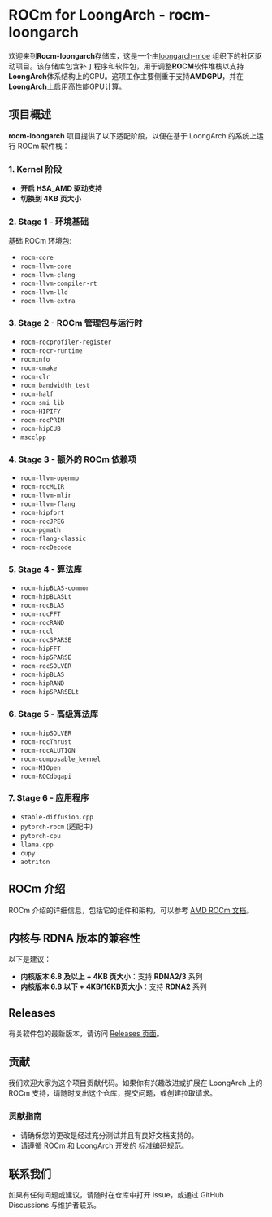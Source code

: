 # ROCm for LoongArch - rocm-loongarch

欢迎来到**Rocm-loongarch**存储库，这是一个由[loongarch-moe](https://github.com/loongarch-moe) 组织下的社区驱动项目。该存储库包含补丁程序和软件包，用于调整**ROCM**软件堆栈以支持**LoongArch**体系结构上的GPU。这项工作主要侧重于支持**AMDGPU**，并在**LoongArch**上启用高性能GPU计算。

## 项目概述

**rocm-loongarch** 项目提供了以下适配阶段，以便在基于 LoongArch 的系统上运行 ROCm 软件栈：

### 1. **Kernel 阶段**
   - **开启 HSA_AMD 驱动支持**
   - **切换到 4KB 页大小**

### 2. **Stage 1 - 环境基础**
   基础 ROCm 环境包:
   - `rocm-core`
   - `rocm-llvm-core`
   - `rocm-llvm-clang`
   - `rocm-llvm-compiler-rt`
   - `rocm-llvm-lld`
   - `rocm-llvm-extra`

### 3. **Stage 2 - ROCm 管理包与运行时**
   - `rocm-rocprofiler-register`
   - `rocm-rocr-runtime`
   - `rocminfo`
   - `rocm-cmake`
   - `rocm-clr`
   - `rocm_bandwidth_test`
   - `rocm-half`
   - `rocm_smi_lib`
   - `rocm-HIPIFY`
   - `rocm-rocPRIM`
   - `rocm-hipCUB`
   - `mscclpp`

### 4. **Stage 3 - 额外的 ROCm 依赖项**
   - `rocm-llvm-openmp`
   - `rocm-rocMLIR`
   - `rocm-llvm-mlir`
   - `rocm-llvm-flang`
   - `rocm-hipfort`
   - `rocm-rocJPEG`
   - `rocm-pgmath`
   - `rocm-flang-classic`
   - `rocm-rocDecode`

### 5. **Stage 4 - 算法库**
   - `rocm-hipBLAS-common`
   - `rocm-hipBLASLt`
   - `rocm-rocBLAS`
   - `rocm-rocFFT`
   - `rocm-rocRAND`
   - `rocm-rccl`
   - `rocm-rocSPARSE`
   - `rocm-hipFFT`
   - `rocm-hipSPARSE`
   - `rocm-rocSOLVER`
   - `rocm-hipBLAS`
   - `rocm-hipRAND`
   - `rocm-hipSPARSELt`

### 6. **Stage 5 - 高级算法库**
   - `rocm-hipSOLVER`
   - `rocm-rocThrust`
   - `rocm-rocALUTION`
   - `rocm-composable_kernel`
   - `rocm-MIOpen`
   - `rocm-ROCdbgapi`

### 7. **Stage 6 - 应用程序**
   - `stable-diffusion.cpp`
   - `pytorch-rocm` (适配中)
   - `pytorch-cpu`
   - `llama.cpp`
   - `cupy`
   - `aotriton`

## ROCm 介绍
ROCm 介绍的详细信息，包括它的组件和架构，可以参考 [AMD ROCm 文档](https://rocm.docs.amd.com/en/latest/what-is-rocm.html)。

## 内核与 RDNA 版本的兼容性
以下是建议：
- **内核版本 6.8 及以上 + 4KB 页大小**：支持 **RDNA2/3** 系列
- **内核版本 6.8 以下 + 4KB/16KB页大小**：支持 **RDNA2** 系列

## Releases

有关软件包的最新版本，请访问 [Releases 页面](https://github.com/loongarch-moe/rocm-loongarch/releases)。

## 贡献

我们欢迎大家为这个项目贡献代码。如果你有兴趣改进或扩展在 LoongArch 上的 ROCm 支持，请随时叉出这个仓库，提交问题，或创建拉取请求。

### 贡献指南
- 请确保您的更改是经过充分测试并且有良好文档支持的。
- 请遵循 ROCm 和 LoongArch 开发的 [标准编码规范](CONTRIBUTING.md)。

## 联系我们

如果有任何问题或建议，请随时在仓库中打开 issue，或通过 GitHub Discussions 与维护者联系。

